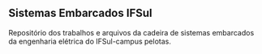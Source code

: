 ## Sistemas Embarcados IFSul

Repositório dos trabalhos e arquivos da cadeira de sistemas embarcados da engenharia elétrica do IFSul-campus pelotas.


